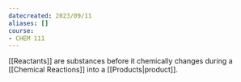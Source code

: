 ```yaml
---
datecreated: 2023/09/11
aliases: []
course: 
- CHEM 111
---
```

[[Reactants]] are substances before it chemically changes during a [[Chemical Reactions]] into a [[Products|product]].